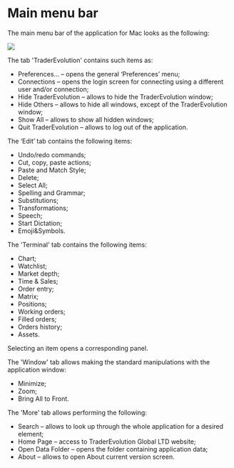 # Main menu bar

The main menu bar of the application for Mac looks as the following:

![](../../../.gitbook/assets/menu-new.png)

The tab 'TraderEvolution' contains such items as:

* Preferences… – opens the general ‘Preferences’ menu;
* Connections – opens the login screen for connecting using a different user and/or connection;
* Hide TraderEvolution – allows to hide the TraderEvolution window;
* Hide Others – allows to hide all windows, except of the TraderEvolution window;
* Show All – allows to show all hidden windows;
* Quit TraderEvolution – allows to log out of the application.

The ‘Edit’ tab contains the following items:

* Undo/redo commands;
* Cut, copy, paste actions;
* Paste and Match Style;
* Delete;
* Select All;
* Spelling and Grammar;
* Substitutions;
* Transformations;
* Speech;
* Start Dictation;
* Emoji&Symbols.

The 'Terminal' tab contains the following items:

* Chart;
* Watchlist;
* Market depth;
* Time & Sales;
* Order entry;
* Matrix;
* Positions;
* Working orders;
* Filled orders;
* Orders history;
* Assets.

Selecting an item opens a corresponding panel.

The 'Window' tab allows making the standard manipulations with the application window:

* Minimize;
* Zoom;
* Bring All to Front.

The 'More' tab allows performing the following:

* Search – allows to look up through the whole application for a desired element;
* Home Page – access to TraderEvolution Global LTD website;
* Open Data Folder – opens the folder containing application data;
* About – allows to open About current version screen.


